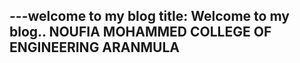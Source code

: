 ---welcome to my blog
title: Welcome to my blog..
NOUFIA MOHAMMED
COLLEGE OF ENGINEERING ARANMULA
---

